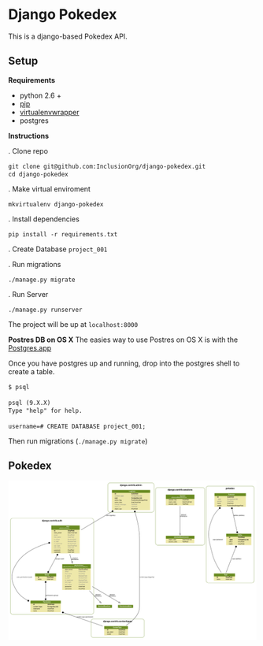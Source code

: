 # Django Pokedex

This is a django-based Pokedex API.

## Setup

**Requirements**

 - python 2.6 +
 - [pip](https://pip.pypa.io/en/stable/installing/)
 - [virtualenvwrapper](http://virtualenvwrapper.readthedocs.io/en/latest/install.html)
 - postgres

**Instructions**

. Clone repo

    git clone git@github.com:InclusionOrg/django-pokedex.git
    cd django-pokedex

. Make virtual enviroment

    mkvirtualenv django-pokedex

. Install dependencies

    pip install -r requirements.txt

. Create Database `project_001`

. Run migrations

    ./manage.py migrate

. Run Server

    ./manage.py runserver

The project will be up at `localhost:8000`

**Postres DB on OS X**
The easies way to use Postres on OS X is with the [Postgres.app](http://postgresapp.com/)

Once you have postgres up and running, drop into the postgres shell to create a table.

    $ psql

    psql (9.X.X)
    Type "help" for help.

    username=# CREATE DATABASE project_001;

Then run migrations (`./manage.py migrate`)

## Pokedex

![pokedex_schema](./pokedex/schema.png)
